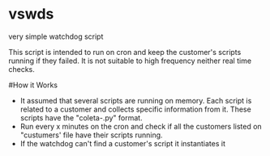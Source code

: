 # vswds
very simple watchdog script

This script is intended to run on cron and keep the customer's scripts running if they failed.
It is not suitable to high frequency neither real time checks.

#How it Works

- It assumed that several scripts are running on memory. Each script is related to a customer and collects specific information from it. These scripts have the "coleta-<customer-name>.py" format.
- Run every x minutes on the cron and check if all the customers listed on "custumers' file have their scripts running.
- If the watchdog can't find a customer's script it instantiates it
